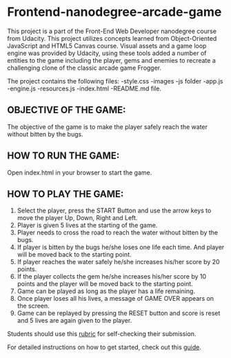 Frontend-nanodegree-arcade-game
===============================

This project is a part of the Front-End Web Developer nanodegree course from Udacity. This project utilizes concepts learned from Object-Oriented JavaScript and HTML5 Canvas course.
	Visual assets and a game loop engine was provided by Udacity, using these tools added a number of entities to the game including the player, gems and enemies to recreate a challenging clone of the classic arcade game Frogger.

The project contains the following files:
-style.css
-images
-js folder
	-app.js
	-engine.js
	-resources.js
-index.html
-README.md file.

OBJECTIVE OF THE GAME:
---------------------
The objective of the game is to make the player safely reach the water without bitten by the bugs.

HOW TO RUN THE GAME:
-------------------
Open index.html in your browser to start the game.

HOW TO PLAY THE GAME:
--------------------

1. Select the player, press the START Button and use the arrow keys to move the player Up, Down, Right and Left.
2. Player is given 5 lives at the starting of the game.
3. Player needs to cross the road to reach the water without bitten by the bugs.
4. If player is bitten by the bugs he/she loses one life each time. And player will be moved back to the starting point.
5. If player reaches the water safely he/she increases his/her score by 20 points.
6. If the player collects the gem he/she increases his/her score by 10 points and the player will be moved back to the starting point.
7. Game can be played as long as the player has a life remaining. 
8. Once player loses all his lives, a message of GAME OVER appears on the screen.
9. Game can be replayed by pressing the RESET button and score is reset and 5 lives are again given to the player.


Students should use this [rubric](https://www.udacity.com/course/viewer/#!/c-nd001/l-2696458597/m-2687128535) for self-checking their submission.

For detailed instructions on how to get started, check out this [guide](https://docs.google.com/document/d/1v01aScPjSWCCWQLIpFqvg3-vXLH2e8_SZQKC8jNO0Dc/pub?embedded=true).

